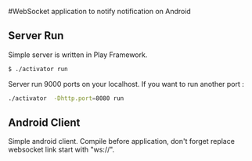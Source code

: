 #WebSocket application to notify notification on Android

## Server Run
Simple server is written in Play Framework.
```sh
$ ./activator run
```

Server run 9000 ports on your localhost. If you want to run another port :


```sh
./activator  -Dhttp.port=8080 run
```
## Android Client
Simple android client. Compile before application, don't forget replace websocket link start with "ws://".
